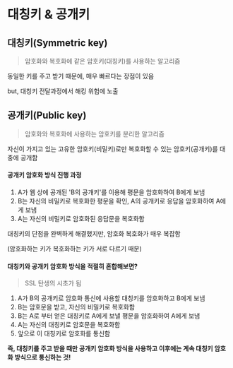 # 대칭키 & 공개키



## 대칭키(Symmetric key)

> 암호화와 복호화에 같은 암호키(대칭키)를 사용하는 알고리즘

동일한 키를 주고 받기 때문에, 매우 빠르다는 장점이 있음

but, 대칭키 전달과정에서 해킹 위험에 노출



## 공개키(Public key)

> 암호화와 복호화에 사용하는 암호키를 분리한 알고리즘

자신이  가지고 있는 고유한 암호키(비밀키)로만 복호화할 수 있는 암호키(공개키)를 대중에 공개함



#### 공개키 암호화 방식 진행 과정

1. A가 웹 상에 공개된 'B의 공개키'를 이용해 평문을 암호화하여 B에게 보냄
2. B는 자신의 비밀키로 복호화한 평문을 확인, A의 공개키로 응답을 암호화하여 A에게 보냄
3. A는 자신의 비밀키로 암호화된 응답문을 복호화함

대칭키의 단점을 완벽하게 해결했지만, 암호화 복호화가 매우 복잡함

(암호화하는 키가 복호화하는 키가 서로 다르기 때문)



#### 대칭키와 공개키 암호화 방식을 적절히 혼합해보면?

> SSL 탄생의 시초가 됨

1. A가 B의 공개키로 암호화 통신에 사용할 대칭키를 암호화하고 B에게 보냄
2. B는 암호문을 받고, 자신의 비밀키로 복호화함
3. B는 A로 부터 얻은 대칭키로 A에게 보낼 평문을 암호화하여 A에게 보냄
4. A는 자신의 대칭키로 암호문을 복호화함
5. 앞으로 이 대칭키로 암호화를 통신함

**즉, 대칭키를 주고 받을 때만 공개키 암호화 방식을 사용하고 이후에는 계속 대칭키 암호화 방식으로 통신하는 것!**

